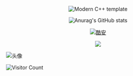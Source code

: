 <div id="title" align=center>

![Modern C++ template][github-sub-title:img]

![Anurag's GitHub stats](https://github-readme-stats.vercel.app/api?username=GUIQI008&show_icons=true&theme=radical)

[![酷安](https://img.shields.io/badge/酷安-GUIQI-yello)](http://www.coolapk.com/u/22093725)


![](https://img.shields.io/badge/无可救药的-二次猿-red)

</div>

![头像](image/IMG_2456.png)

![Visitor Count](https://profile-counter.glitch.me/GUIQI008/count.svg)

[github-sub-title:img]: https://readme-typing-svg.herokuapp.com?font=Segoe+Script&center=true&lines=Kinmokusei
